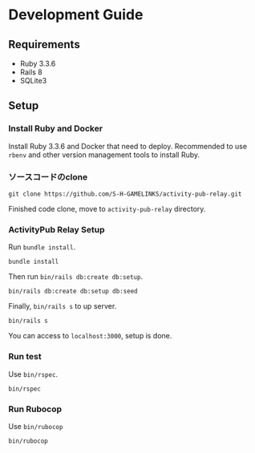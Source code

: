 # Development Guide
## Requirements

- Ruby 3.3.6
- Rails 8
- SQLite3

## Setup
### Install Ruby and Docker

Install Ruby 3.3.6 and Docker that need to deploy.
Recommended to use `rbenv` and other version management tools to install Ruby.

### ソースコードのclone

```console
git clone https://github.com/S-H-GAMELINKS/activity-pub-relay.git
```

Finished code clone, move to `activity-pub-relay` directory.


### ActivityPub Relay Setup

Run `bundle install`.

```console
bundle install
```

Then run `bin/rails db:create db:setup`.

```console
bin/rails db:create db:setup db:seed
```

Finally, `bin/rails s` to up server.

```console
bin/rails s
```

You can access to `localhost:3000`, setup is done.

### Run test

Use `bin/rspec`.

```console
bin/rspec
```

### Run Rubocop

Use `bin/rubocop`

```console
bin/rubocop
```

